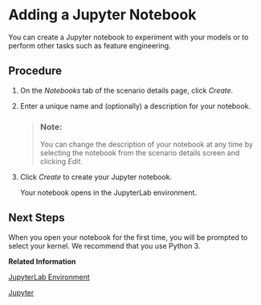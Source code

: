 <!-- loio617e610144284b8b8d744a395aa3a341 -->

# Adding a Jupyter Notebook

You can create a Jupyter notebook to experiment with your models or to perform other tasks such as feature engineering.



## Procedure

1.  On the *Notebooks* tab of the scenario details page, click *Create*.

2.  Enter a unique name and \(optionally\) a description for your notebook.

    > ### Note:  
    > You can change the description of your notebook at any time by selecting the notebook from the scenario details screen and clicking *Edit*.

3.  Click *Create* to create your Jupyter notebook.

    Your notebook opens in the JupyterLab environment.




<a name="loio617e610144284b8b8d744a395aa3a341__postreq_dwc_s2d_w3b"/>

## Next Steps

When you open your notebook for the first time, you will be prompted to select your kernel. We recommend that you use Python 3.

**Related Information**  


[JupyterLab Environment](../jupyterlab-environment/jupyterlab-environment-f497d20.md "In the JupyterLab environment, you can work on your data science experiments by leveraging the power of built-in libraries and extensions.")

[Jupyter](https://jupyter.org/)

